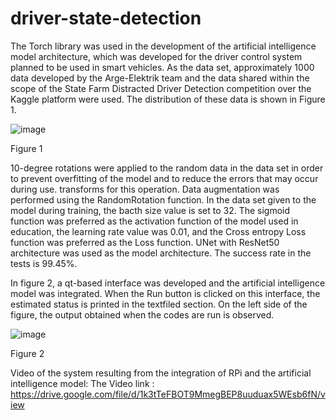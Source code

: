 # driver-state-detection

The Torch library was used in the development of the artificial intelligence model architecture, which was developed for the driver control system planned to be used in smart vehicles. As the data set, approximately 1000 data developed by the Arge-Elektrik team and the data shared within the scope of the State Farm Distracted Driver Detection competition over the Kaggle platform were used. The distribution of these data is shown in Figure 1.

![image](https://user-images.githubusercontent.com/71135790/190692213-a0f04b2e-b8a6-44ea-b923-0493db498140.png)

Figure 1

10-degree rotations were applied to the random data in the data set in order to prevent overfitting of the model and to reduce the errors that may occur during use. transforms for this operation. Data augmentation was performed using the RandomRotation function. In the data set given to the model during training, the bacth size value is set to 32. The sigmoid function was preferred as the activation function of the model used in education, the learning rate value was 0.01, and the Cross entropy Loss function was preferred as the Loss function. UNet with ResNet50 architecture was used as the model architecture. The success rate in the tests is 99.45%.


In figure 2, a qt-based interface was developed and the artificial intelligence model was integrated. When the Run button is clicked on this interface, the estimated status is printed in the textfiled section. On the left side of the figure, the output obtained when the codes are run is observed.


![image](https://user-images.githubusercontent.com/71135790/190696376-cd6cdfc9-ff86-4186-9458-685c9b656c5c.png)

Figure 2

Video of the system resulting from the integration of RPi and the artificial intelligence model:
The Video link : https://drive.google.com/file/d/1k3tTeFBOT9MmegBEP8uuduax5WEsb6fN/view
